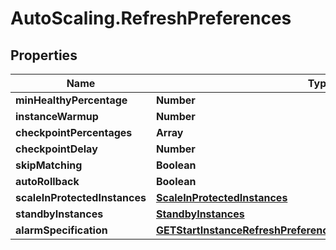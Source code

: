# AutoScaling.RefreshPreferences

## Properties

Name | Type | Description | Notes
------------ | ------------- | ------------- | -------------
**minHealthyPercentage** | **Number** |  | [optional] 
**instanceWarmup** | **Number** |  | [optional] 
**checkpointPercentages** | **Array** |  | [optional] 
**checkpointDelay** | **Number** |  | [optional] 
**skipMatching** | **Boolean** |  | [optional] 
**autoRollback** | **Boolean** |  | [optional] 
**scaleInProtectedInstances** | [**ScaleInProtectedInstances**](ScaleInProtectedInstances.md) |  | [optional] 
**standbyInstances** | [**StandbyInstances**](StandbyInstances.md) |  | [optional] 
**alarmSpecification** | [**GETStartInstanceRefreshPreferencesParameterAlarmSpecification**](GETStartInstanceRefreshPreferencesParameterAlarmSpecification.md) |  | [optional] 


